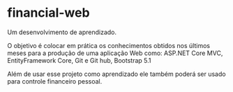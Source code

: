 # financial-web
Um desenvolvimento de aprendizado. 

O objetivo é colocar em prática os conhecimentos obtidos nos últimos meses para a produção de uma aplicação Web como: ASP.NET Core MVC, EntityFramework Core, Git e Git hub, Bootstrap 5.1

Além de usar esse projeto como aprendizado ele também poderá ser usado para controle financeiro pessoal.
